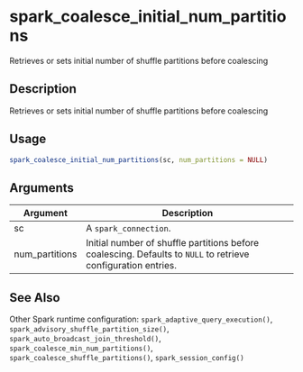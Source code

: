 # spark_coalesce_initial_num_partitions


Retrieves or sets initial number of shuffle partitions before coalescing




## Description

Retrieves or sets initial number of shuffle partitions before coalescing





## Usage
```r
spark_coalesce_initial_num_partitions(sc, num_partitions = NULL)
```




## Arguments


Argument      |Description
------------- |----------------
sc | A ``spark_connection``.
num_partitions | Initial number of shuffle partitions before coalescing. Defaults to ``NULL`` to retrieve configuration entries.







## See Also

Other Spark runtime configuration: 
`spark_adaptive_query_execution()`,
`spark_advisory_shuffle_partition_size()`,
`spark_auto_broadcast_join_threshold()`,
`spark_coalesce_min_num_partitions()`,
`spark_coalesce_shuffle_partitions()`,
`spark_session_config()`




